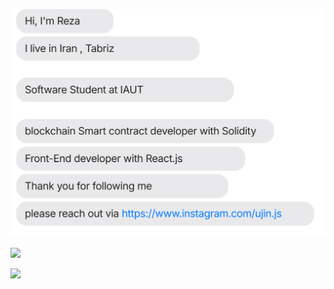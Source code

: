 [![](https://github.com/rezashahbaziyan/Reza-Shahbaziyan/blob/main/chat.svg)](https://www.instagram.com/ujin.js)

![](https://activity-graph.herokuapp.com/graph?username=deep-diver&theme=react-dark&hide_border=true&area=true)

![](https://github.com/deep-diver/deep-diver/blob/output/github-contribution-grid-snake.svg)
